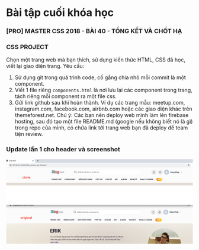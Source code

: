 # Bài tập cuối khóa học 
### [PRO] MASTER CSS 2018 - BÀI 40 - TỔNG KẾT VÀ CHỐT HẠ

### CSS PROJECT
Chọn một trang web mà bạn thích, sử dụng kiến thức HTML, CSS đã học, viết lại giao diện trang. 
Yêu cầu: 
1. Sử dụng git trong quá trình code, cố gắng chia nhỏ mỗi commit là một component. 
2. Viết 1 file riêng `components.html` là nơi lưu lại các component trong trang, tách riêng mỗi component ra một file css. 
3. Gửi link github sau khi hoàn thành. 
Ví dụ các trang mẫu: meetup.com, instagram.com, facebook.com, airbnb.com hoặc các giao diện khác trên themeforest.net. Chú ý: Các bạn nên deploy web mình làm lên firebase hosting, sau đó tạo một file README.md (google nếu không biết nó là gì) trong repo của mình, có chứa link tới trang web bạn đã deploy để team tiện review.

### Update lần 1 cho header và screenshot
![Image](screenshots/Screenshot-at-Jun-18-23-23-16-header.png)

